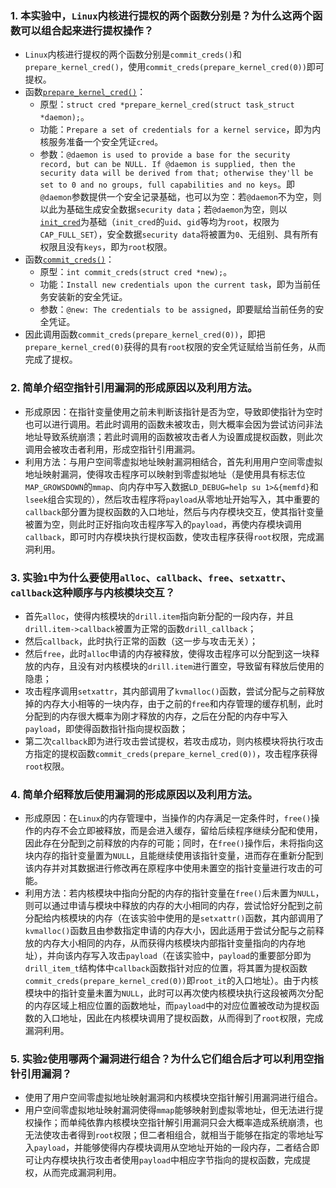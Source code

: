 ### 1. 本实验中，`Linux`内核进行提权的两个函数分别是？为什么这两个函数可以组合起来进行提权操作？

- `Linux`内核进行提权的两个函数分别是`commit_creds()`和`prepare_kernel_cred()`，使用`commit_creds(prepare_kernel_cred(0))`即可提权。
- 函数[`prepare_kernel_cred()`](https://elixir.bootlin.com/linux/v5.0-rc1/source/kernel/cred.c#L651)：
  - 原型：`struct cred *prepare_kernel_cred(struct task_struct *daemon);`。
  - 功能：`Prepare a set of credentials for a kernel service`，即为内核服务准备一个安全凭证`cred`。
  - 参数：`@daemon is used to provide a base for the security record, but can be NULL. If @daemon is supplied, then the security data will be derived from that; otherwise they'll be set to 0 and no groups, full capabilities and no keys`。即`@daemon`参数提供一个安全记录基础，也可以为空：若`@daemon`不为空，则以此为基础生成安全数据`security data`；若`@daemon`为空，则以[`init_cred`](https://elixir.bootlin.com/linux/v5.0-rc1/source/kernel/cred.c#L45)为基础（`init_cred`的`uid`、`gid`等均为`root`，权限为`CAP_FULL_SET`），安全数据`security data`将被置为`0`、无组别、具有所有权限且没有`keys`，即为`root`权限。
- 函数[`commit_creds()`](https://elixir.bootlin.com/linux/v5.0-rc1/source/kernel/cred.c#L425)：
  - 原型：`int commit_creds(struct cred *new);`。
  - 功能：`Install new credentials upon the current task`，即为当前任务安装新的安全凭证。
  - 参数：`@new: The credentials to be assigned`，即要赋给当前任务的安全凭证。
- 因此调用函数`commit_creds(prepare_kernel_cred(0))`，即把`prepare_kernel_cred(0)`获得的具有`root`权限的安全凭证赋给当前任务，从而完成了提权。

### 2. 简单介绍空指针引用漏洞的形成原因以及利用方法。

- 形成原因：在指针变量使用之前未判断该指针是否为空，导致即使指针为空时也可以进行调用。若此时调用的函数未被攻击，则大概率会因为尝试访问非法地址导致系统崩溃；若此时调用的函数被攻击者人为设置成提权函数，则此次调用会被攻击者利用，形成空指针引用漏洞。
- 利用方法：与用户空间零虚拟地址映射漏洞相结合，首先利用用户空间零虚拟地址映射漏洞，使得攻击程序可以映射到零虚拟地址（是使用具有标志位`MAP_GROWSDOWN`的`mmap`、向内存中写入数据`LD_DEBUG=help su 1>&{memfd}`和`lseek`组合实现的），然后攻击程序将`payload`从零地址开始写入，其中重要的`callback`部分置为提权函数的入口地址，然后与内存模块交互，使其指针变量被置为空，则此时正好指向攻击程序写入的`payload`，再使内存模块调用`callback`，即可时内存模块执行提权函数，使攻击程序获得`root`权限，完成漏洞利用。

### 3. 实验`1`中为什么要使用`alloc`、`callback`、`free`、`setxattr`、`callback`这种顺序与内核模块交互？

- 首先`alloc`，使得内核模块的`drill.item`指向新分配的一段内存，并且`drill.item->callback`被置为正常的函数`drill_callback`；
- 然后`callback`，此时执行正常的函数（这一步与攻击无关）；
- 然后`free`，此时`alloc`申请的内存被释放，使得攻击程序可以分配到这一块释放的内存，且没有对内核模块的`drill.item`进行置空，导致留有释放后使用的隐患；
- 攻击程序调用`setxattr`，其内部调用了`kvmalloc()`函数，尝试分配与之前释放掉的内存大小相等的一块内存，由于之前的`free`和内存管理的缓存机制，此时分配到的内存很大概率为刚才释放的内存，之后在分配的内存中写入`payload`，即使得函数指针指向提权函数；
- 第二次`callback`即为进行攻击尝试提权，若攻击成功，则内核模块将执行攻击方指定的提权函数`commit_creds(prepare_kernel_cred(0))`，攻击程序获得`root`权限。

### 4. 简单介绍释放后使用漏洞的形成原因以及利用方法。

- 形成原因：在`Linux`的内存管理中，当操作的内存满足一定条件时，`free()`操作的内存不会立即被释放，而是会进入缓存，留给后续程序继续分配和使用，因此存在分配到之前释放的内存的可能；同时，在`free()`操作后，未将指向这块内存的指针变量置为`NULL`，且能继续使用该指针变量，进而存在重新分配到该内存并对其数据进行修改再在原程序中使用未置空的指针变量进行攻击的可能。
- 利用方法：若内核模块中指向分配的内存的指针变量在`free()`后未置为`NULL`，则可以通过申请与模块中释放的内存的大小相同的内存，尝试恰好分配到之前分配给内核模块的内存（在该实验中使用的是`setxattr()`函数，其内部调用了`kvmalloc()`函数且由参数指定申请的内存大小，因此适用于尝试分配与之前释放的内存大小相同的内存，从而获得内核模块内部指针变量指向的内存地址），并向该内存写入攻击`payload`（在该实验中，`payload`的重要部分即为`drill_item_t`结构体中`callback`函数指针对应的位置，将其置为提权函数`commit_creds(prepare_kernel_cred(0))`即`root_it`的入口地址）。由于内核模块中的指针变量未置为`NULL`，此时可以再次使内核模块执行这段被两次分配的内存区域上相应位置的函数地址，而`payload`中的对应位置被改动为提权函数的入口地址，因此在内核模块调用了提权函数，从而得到了`root`权限，完成漏洞利用。

### 5. 实验`2`使用哪两个漏洞进行组合？为什么它们组合后才可以利用空指针引用漏洞？

- 使用了用户空间零虚拟地址映射漏洞和内核模块空指针解引用漏洞进行组合。
- 用户空间零虚拟地址映射漏洞使得`mmap`能够映射到虚拟零地址，但无法进行提权操作；而单纯依靠内核模块空指针解引用漏洞只会大概率造成系统崩溃，也无法使攻击者得到`root`权限；但二者相组合，就相当于能够在指定的零地址写入`payload`，并能够使得内存模块调用从空地址开始的一段内存，二者结合即可让内存模块执行攻击者使用`payload`中相应字节指向的提权函数，完成提权，从而完成漏洞利用。
